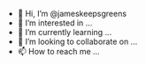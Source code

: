 - 👋 Hi, I’m @jameskeepsgreens
- 👀 I’m interested in ...
- 🌱 I’m currently learning ...
- 💞️ I’m looking to collaborate on ...
- 📫 How to reach me ...

<!---
jameskeepsgreens/jameskeepsgreens is a ✨ special ✨ repository because its `README.md` (this file) appears on your GitHub profile.
You can click the Preview link to take a look at your changes.
--->
